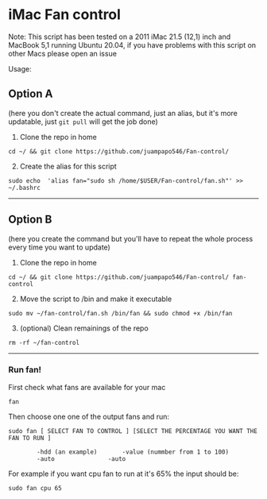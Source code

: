 # iMac Fan control
Note: This script has been tested on a 2011 iMac 21.5 (12,1) inch and MacBook 5,1 running Ubuntu 20.04, if you have problems with this script on other Macs please open an issue

Usage:
## Option A 
(here you don't create the actual command, just an alias, but it's more updatable, just `git pull` will get the job done)


1. Clone the repo in home 
```
cd ~/ && git clone https://github.com/juampapo546/Fan-control/
```

2. Create the alias for this script <br>
 ```
 sudo echo  'alias fan="sudo sh /home/$USER/Fan-control/fan.sh"' >> ~/.bashrc
 ```

___

## Option B
(here you create the command but you'll have to repeat the whole process every time you want to update)

1. Clone the repo in home <br>
```
cd ~/ && git clone https://github.com/juampapo546/Fan-control/ fan-control
```

2. Move the script to /bin and make it executable <br>
``` 
sudo mv ~/fan-control/fan.sh /bin/fan && sudo chmod +x /bin/fan 
```

3. (optional) Clean remainings of the repo <br>
```
rm -rf ~/fan-control 
```

____

### Run fan!

First check what fans are available for your mac

```
fan

```
Then choose one one of the output fans and run:

``` 
sudo fan [ SELECT FAN TO CONTROL ] [SELECT THE PERCENTAGE YOU WANT THE FAN TO RUN ] 

		-hdd (an example)		-value (nummber from 1 to 100)  
		-auto				-auto 	 
```
For example if you want cpu fan to run at it's 65% the input should be: <br>

```
sudo fan cpu 65
```
